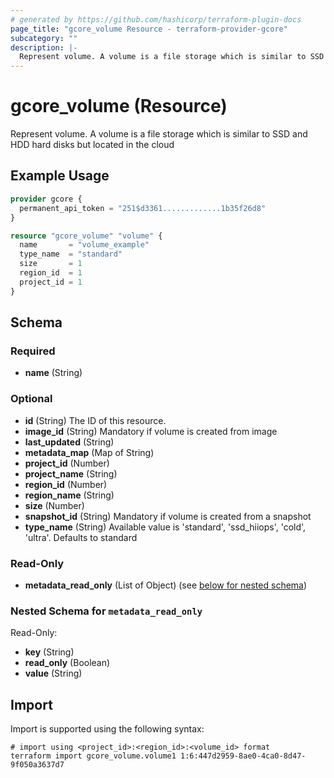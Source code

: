 ```yaml
---
# generated by https://github.com/hashicorp/terraform-plugin-docs
page_title: "gcore_volume Resource - terraform-provider-gcore"
subcategory: ""
description: |-
  Represent volume. A volume is a file storage which is similar to SSD and HDD hard disks but located in the cloud
---
```


# gcore_volume (Resource)

Represent volume. A volume is a file storage which is similar to SSD and HDD hard disks but located in the cloud

## Example Usage

```terraform
provider gcore {
  permanent_api_token = "251$d3361.............1b35f26d8"
}

resource "gcore_volume" "volume" {
  name       = "volume_example"
  type_name  = "standard"
  size       = 1
  region_id  = 1
  project_id = 1
}
```

<!-- schema generated by tfplugindocs -->
## Schema

### Required

- **name** (String)

### Optional

- **id** (String) The ID of this resource.
- **image_id** (String) Mandatory if volume is created from image
- **last_updated** (String)
- **metadata_map** (Map of String)
- **project_id** (Number)
- **project_name** (String)
- **region_id** (Number)
- **region_name** (String)
- **size** (Number)
- **snapshot_id** (String) Mandatory if volume is created from a snapshot
- **type_name** (String) Available value is 'standard', 'ssd_hiiops', 'cold', 'ultra'. Defaults to standard

### Read-Only

- **metadata_read_only** (List of Object) (see [below for nested schema](#nestedatt--metadata_read_only))

<a id="nestedatt--metadata_read_only"></a>
### Nested Schema for `metadata_read_only`

Read-Only:

- **key** (String)
- **read_only** (Boolean)
- **value** (String)

## Import

Import is supported using the following syntax:

```shell
# import using <project_id>:<region_id>:<volume_id> format
terraform import gcore_volume.volume1 1:6:447d2959-8ae0-4ca0-8d47-9f050a3637d7
```
